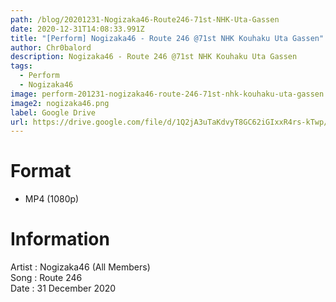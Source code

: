 ```yaml
---
path: /blog/20201231-Nogizaka46-Route246-71st-NHK-Uta-Gassen
date: 2020-12-31T14:08:33.991Z
title: "[Perform] Nogizaka46 - Route 246 @71st NHK Kouhaku Uta Gassen"
author: Chr0balord
description: Nogizaka46 - Route 246 @71st NHK Kouhaku Uta Gassen
tags:
  - Perform
  - Nogizaka46
image: perform-201231-nogizaka46-route-246-71st-nhk-kouhaku-uta-gassen.mp4_thumbs.jpg
image2: nogizaka46.png
label: Google Drive
url: https://drive.google.com/file/d/1Q2jA3uTaKdvyT8GC62iGIxxR4rs-kTwp/view?usp=sharing
---
```

# Format

* MP4 (1080p)

# Information

Artist : Nogizaka46 (All Members) <br>Song : Route 246 <br>
Date : 31 December 2020